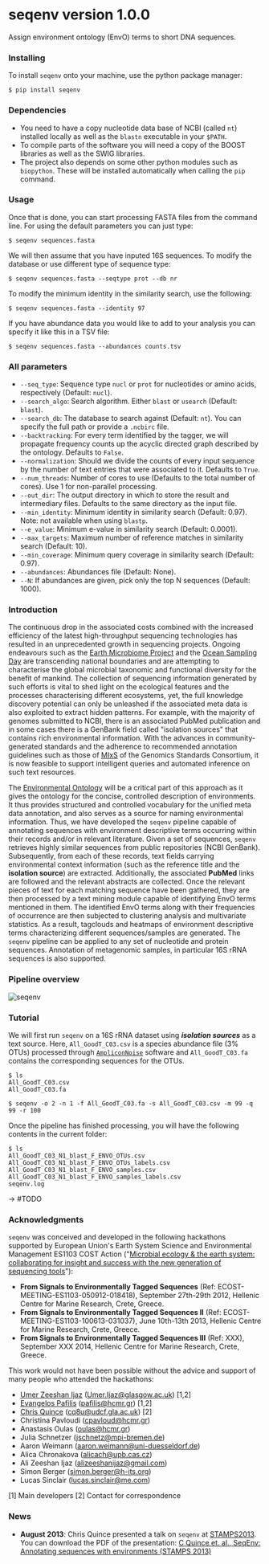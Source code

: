 # seqenv version 1.0.0
Assign environment ontology (EnvO) terms to short DNA sequences.

### Installing
To install `seqenv` onto your machine, use the python package manager:

    $ pip install seqenv

### Dependencies
* You need to have a copy nucleotide data base of NCBI (called `nt`) installed locally as well as the `blastn` executable in your `$PATH`.
* To compile parts of the software you will need a copy of the BOOST libraries as well as the SWIG libraries.
* The project also depends on some other python modules such as `biopython`. These will be installed automatically when calling the `pip` command.

### Usage
Once that is done, you can start processing FASTA files from the command line. For using the default parameters you can just type:

    $ seqenv sequences.fasta

We will then assume that you have inputed 16S sequences. To modify the database or use different type of sequence type:

    $ seqenv sequences.fasta --seqtype prot --db nr

To modify the minimum identity in the similarity search, use the following:

    $ seqenv sequences.fasta --identity 97

If you have abundance data you would like to add to your analysis you can specify it like this in a TSV file:

    $ seqenv sequences.fasta --abundances counts.tsv

### All parameters
   * `--seq_type`: Sequence type `nucl` or `prot` for nucleotides or amino acids, respectively (Default: `nucl`).
   * `--search_algo`: Search algorithm. Either `blast` or `usearch` (Default: `blast`).
   * `--search_db`: The database to search against (Default: `nt`). You can specify the full path or provide a `.ncbirc` file.
   * `--backtracking`: For every term identified by the tagger, we will propagate frequency counts up the acyclic directed graph described by the ontology. Defaults to `False`.
   * `--normalization`: Should we divide the counts of every input sequence by the number of text entries that were associated to it. Defaults to `True`.
   * `--num_threads`: Number of cores to use (Defaults to the total number of cores). Use 1 for non-parallel processing.
   * `--out_dir`: The output directory in which to store the result and intermediary files. Defaults to the same directory as the input file.
   * `--min_identity`: Minimum identity in similarity search (Default: 0.97). Note: not available when using `blastp`.
   * `--e_value`: Minimum e-value in similarity search (Default: 0.0001).
   * `--max_targets`: Maximum number of reference matches in similarity search (Default: 10).
   * `--min_coverage`: Minimum query coverage in similarity search (Default: 0.97).
   * `--abundances`: Abundances file (Default: None).
   * `--N`: If abundances are given, pick only the top N sequences (Default: 1000).

### Introduction
The continuous drop in the associated costs combined with the increased efficiency of the latest high-throughput sequencing technologies has resulted in an unprecedented growth in sequencing projects. Ongoing endeavours such as the [Earth Microbiome Project](http://www.earthmicrobiome.org) and the [Ocean Sampling Day](http://www.microb3.eu/osd) are transcending national boundaries and are attempting to characterise the global microbial taxonomic and functional diversity for the benefit of mankind. The collection of sequencing information generated by such efforts is vital to shed light on the ecological features and the processes characterising different ecosystems, yet, the full knowledge discovery potential can only be unleashed if the associated meta data is also exploited to extract hidden patterns. For example, with the majority of genomes submitted to NCBI, there is an associated PubMed publication and in some cases there is a GenBank field called "isolation sources" that contains rich environmental information.
With the advances in community-generated standards and the adherence to recommended annotation guidelines such as those of [MIxS](http://gensc.org/gc_wiki/index.php/MIxS) of the Genomics Standards Consortium, it is now feasible to support intelligent queries and automated inference on such text resources.

The [Environmental Ontology](http://environmentontology.org/) will be a critical part of this approach as it gives the ontology for the concise, controlled description of environments. It thus provides structured and controlled vocabulary for the unified meta data annotation, and also serves as a source for naming environmental information. Thus, we have developed the `seqenv` pipeline capable of annotating sequences with environment descriptive terms occurring within their records and/or in relevant literature. Given a set of sequences, `seqenv` retrieves highly similar sequences from public repositories (NCBI GenBank). Subsequently, from each of these records, text fields carrying environmental context information (such as the reference title and the **isolation source**) are extracted. Additionally, the associated **PubMed** links are followed and the relevant abstracts are collected. Once the relevant pieces of text for each matching sequence have been gathered, they are then processed by a text mining module capable of identifying EnvO terms mentioned in them. The identified EnvO terms along with their frequencies of occurrence are then subjected to clustering analysis and multivariate statistics. As a result, tagclouds and heatmaps of environment descriptive terms characterizing different sequences/samples are generated. The `seqenv` pipeline can be applied to any set of nucleotide and protein sequences. Annotation of metagenomic samples, in particular 16S rRNA sequences is also supported.

### Pipeline overview
![seqenv](https://bitbucket.org/repo/6g996b/images/3493861180-SEQenv.jpg "seqenv")

### Tutorial
We will first run `seqenv` on a 16S rRNA dataset using ***isolation sources*** as a text source. Here, `All_GoodT_C03.csv` is a species abundance file (3% OTUs) processed through [`AmpliconNoise`](https://code.google.com/p/ampliconnoise/) software and `All_GoodT_C03.fa` contains the corresponding sequences for the OTUs.

~~~
$ ls
All_GoodT_C03.csv
All_GoodT_C03.fa

$ seqenv -o 2 -n 1 -f All_GoodT_C03.fa -s All_GoodT_C03.csv -m 99 -q 99 -r 100
~~~

Once the pipeline has finished processing, you will have the following contents in the current folder:

~~~
$ ls
All_GoodT_C03_N1_blast_F_ENVO_OTUs.csv
All_GoodT_C03_N1_blast_F_ENVO_OTUs_labels.csv
All_GoodT_C03_N1_blast_F_ENVO_samples.csv
All_GoodT_C03_N1_blast_F_ENVO_samples_labels.csv
seqenv.log
~~~

-> #TODO

### Acknowledgments
`seqenv` was conceived and developed in the following hackathons supported by European Union's Earth System Science and Environmental Management ES1103 COST Action ("[Microbial ecology & the earth system: collaborating for insight and success with the new generation of sequencing tools](http://www.cost.eu/domains_actions/essem/Actions/ES1103)"):

- **From Signals to Environmentally Tagged Sequences** (Ref: ECOST-MEETING-ES1103-050912-018418), September 27th-29th 2012, Hellenic Centre for Marine Research, Crete, Greece.
- **From Signals to Environmentally Tagged Sequences II** (Ref: ECOST-MEETING-ES1103-100613-031037), June 10th-13th 2013, Hellenic Centre for Marine Research, Crete, Greece.
- **From Signals to Environmentally Tagged Sequences III** (Ref: XXX), September XXX 2014, Hellenic Centre for Marine Research, Crete, Greece.

This work would not have been possible without the advice and support of many people who attended the hackathons:

- [Umer Zeeshan Ijaz](http://userweb.eng.gla.ac.uk/umer.ijaz) (Umer.Ijaz@glasgow.ac.uk) [1,2]
- [Evangelos Pafilis](http://epafilis.info/) (pafilis@hcmr.gr) [1,2]
- [Chris Quince](http://www.gla.ac.uk/schools/engineering/staff/christopherquince/) (cq8u@udcf.gla.ac.uk) [2]
- Christina Pavloudi (cpavloud@hcmr.gr)
- Anastasis Oulas (oulas@hcmr.gr)
- Julia Schnetzer (jschnetz@mpi-bremen.de)
- Aaron Weimann (aaron.weimann@uni-duesseldorf.de)
- Alica Chronakova (alicach@upb.cas.cz)
- Ali Zeeshan Ijaz (alizeeshanijaz@gmail.com)
- Simon Berger (simon.berger@h-its.org)
- Lucas Sinclair (lucas.sinclair@me.com)

[1] Main developers
[2] Contact for correspondence

### News
* **August 2013**: Chris Quince presented a talk on `seqenv` at [STAMPS2013](https://stamps.mbl.edu/index.php/Main_Page). You can download the PDF of the presentation: [C Quince et. al., SeqEnv: Annotating sequences with environments (STAMPS 2013)](https://stamps.mbl.edu/images/4/44/Quince_SeqEnvSTAMPS2013.pdf)
